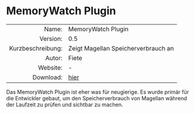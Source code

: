 # MemoryWatch Plugin

| | |
| ---: | --- |
| Name: | MemoryWatch Plugin |
| Version: | 0.5 |
| Kurzbeschreibung: | Zeigt Magellan Speicherverbrauch an |
| Autor: | Fiete |
| Website: | - |
| Download: | [hier](/de/download/#plugins) |

Das MemoryWatch Plugin ist eher was für neugierige. Es wurde primär
für die Entwickler gebaut, um den Speicherverbrauch von Magellan
während der Laufzeit zu prüfen und sichtbar zu machen.
